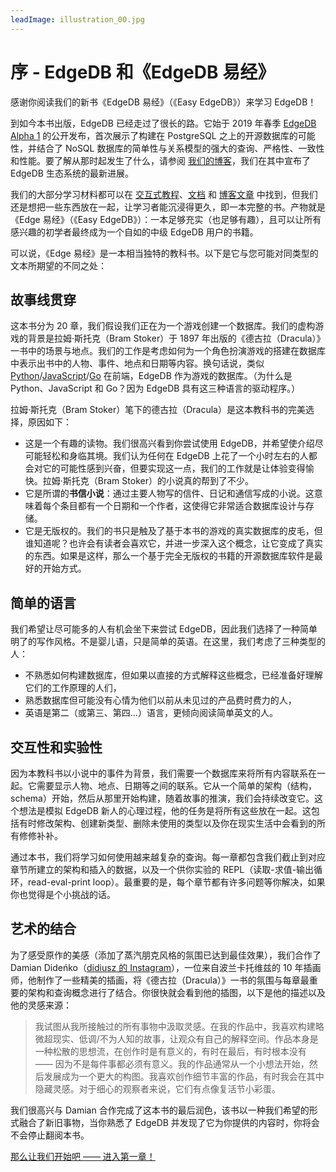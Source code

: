 ```yaml
---
leadImage: illustration_00.jpg
---
```


# 序 - EdgeDB 和《EdgeDB 易经》

感谢你阅读我们的新书《EdgeDB 易经》（《Easy EdgeDB》）来学习 EdgeDB！

到如今本书出版，EdgeDB 已经走过了很长的路。它始于 2019 年春季 [EdgeDB Alpha 1](https://www.edgedb.com/blog/edgedb-1-0-alpha-1) 的公开发布，首次展示了构建在 PostgreSQL 之上的开源数据库的可能性，并结合了 NoSQL 数据库的简单性与关系模型的强大的查询、严格性、一致性和性能。要了解从那时起发生了什么，请参阅 [我们的博客](https://www.edgedb.com/blog)，我们在其中宣布了 EdgeDB 生态系统的最新进展。

我们的大部分学习材料都可以在 [交互式教程](https://tutorial.edgedb.com/)、[文档](https://edgedb.com/docs/) 和 [博客文章](https://www.edgedb.com/blog/we-can-do-better-than-sql) 中找到，但我们还是想把一些东西放在一起，让学习者能沉浸得更久，即一本完整的书。产物就是《Edge 易经》（《Easy EdgeDB》）：一本足够充实（也足够有趣），且可以让所有感兴趣的初学者最终成为一个自如的中级 EdgeDB 用户的书籍。

可以说，《Edge 易经》是一本相当独特的教科书。以下是它与您可能对同类型的文本所期望的不同之处：

## 故事线贯穿

这本书分为 20 章，我们假设我们正在为一个游戏创建一个数据库。我们的虚构游戏的背景是拉姆·斯托克（Bram Stoker）于 1897 年出版的《德古拉（Dracula）》一书中的场景与地点。我们的工作是考虑如何为一个角色扮演游戏的搭建在数据库中表示出书中的人物、事件、地点和日期等内容。换句话说，类似 [Python](https://www.edgedb.com/docs/clients/00_python/index/)/[JavaScript](https://www.edgedb.com/docs/clients/01_js/index/)/[Go](https://github.com/edgedb/edgedb-go) 在前端，EdgeDB 作为游戏的数据库。（为什么是 Python、JavaScript 和 Go？因为 EdgeDB 具有这三种语言的驱动程序。）

拉姆·斯托克（Bram Stoker）笔下的德古拉（Dracula）是这本教科书的完美选择，原因如下：

- 这是一个有趣的读物。我们很高兴看到你尝试使用 EdgeDB，并希望使介绍尽可能轻松和身临其境。我们认为任何在 EdgeDB 上花了一个小时左右的人都会对它的可能性感到兴奋，但要实现这一点，我们的工作就是让体验变得愉快。拉姆·斯托克（Bram Stoker）的小说真的帮到了不少。
- 它是所谓的**书信小说**：通过主要人物写的信件、日记和通信写成的小说。这意味着每个条目都有一个日期和一个作者，这使得它非常适合数据库设计与存储。
- 它是无版权的。我们的书只是触及了基于本书的游戏的真实数据库的皮毛，但谁知道呢？也许会有读者会喜欢它，并进一步深入这个概念，让它变成了真实的东西。如果是这样，那么一个基于完全无版权的书籍的开源数据库软件是最好的开始方式。

## 简单的语言

我们希望让尽可能多的人有机会坐下来尝试 EdgeDB，因此我们选择了一种简单明了的写作风格。不是婴儿语，只是简单的英语。在这里，我们考虑了三种类型的人：

- 不熟悉如何构建数据库，但如果以直接的方式解释这些概念，已经准备好理解它们的工作原理的人们，
- 熟悉数据库但可能没有心情为他们以前从未见过的产品费时费力的人，
- 英语是第二（或第三、第四...）语言，更倾向阅读简单英文的人。

## 交互性和实验性

因为本教科书以小说中的事件为背景，我们需要一个数据库来将所有内容联系在一起。它需要显示人物、地点、日期等之间的联系。它从一个简单的架构（结构，schema）开始，然后从那里开始构建，随着故事的推演，我们会持续改变它。这个想法是模拟 EdgeDB 新人的心理过程，他的任务是将所有这些放在一起。这包括有时修改架构、创建新类型、删除未使用的类型以及你在现实生活中会看到的所有修修补补。

通过本书，我们将学习如何使用越来越复杂的查询。每一章都包含我们截止到对应章节所建立的架构和插入的数据，以及一个供你实验的 REPL（读取-求值-输出循环，read-eval-print loop）。最重要的是，每个章节都有许多问题等你解决，如果你也觉得是个小挑战的话。

## 艺术的结合

为了感受原作的美感（添加了蒸汽朋克风格的氛围已达到最佳效果），我们合作了 Damian Dideńko（[didiusz 的 Instagram](https://www.instagram.com/didiusz/)），一位来自波兰卡托维兹的 10 年插画师，他制作了一些精美的插画，将《德古拉（Dracula）》一书的氛围与每章最重要的架构和查询概念进行了结合。你很快就会看到他的插图，以下是他的描述以及他的灵感来源：

> 我试图从我所接触过的所有事物中汲取灵感。在我的作品中，我喜欢构建略微超现实、低调/不为人知的故事，让观众有自己的解释空间。作品本身是一种松散的思想流，在创作时是有意义的，有时在最后，有时根本没有 —— 因为不是每件事都必须有意义。我的作品通常从一个小想法开始，然后发展成为一个更大的构图。我喜欢创作细节丰富的作品，有时我会在其中隐藏灵感。对于细心的观察者来说，它们有点像复活节小彩蛋。

我们很高兴与 Damian 合作完成了这本书的最后润色，该书以一种我们希望的形式融合了新旧事物，当你熟悉了 EdgeDB 并发现了它为你提供的内容时，你将会不会停止翻阅本书。

[那么让我们开始吧 —— 进入第一章！](../chapter1/index.md)
